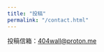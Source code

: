 ```yaml
---
title: "投稿"
permalink: "/contact.html"
---
```


<!-- <form action="https://formspree.io/{{site.email}}" method="POST">    
<p>Please send your message to {{site.name}}. We will reply as soon as possible!</p>
<div class="form-group row">
<div class="col-md-6">
<input class="form-control" type="text" name="name" placeholder="Name*" required>
</div>
<div class="col-md-6">
<input class="form-control" type="email" name="_replyto" placeholder="E-mail Address*" required>
</div>
</div>
<textarea rows="8" class="form-control mb-3" name="message" placeholder="Message*" required></textarea>    
<input class="btn btn-success" type="submit" value="Send">
</form> -->

投稿信箱：404wall@proton.me